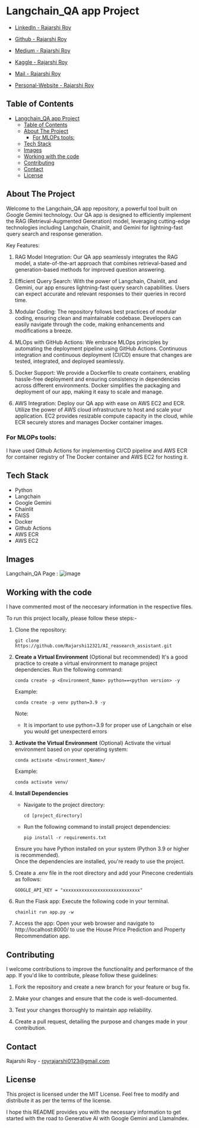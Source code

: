 # Langchain_QA app Project

- [LinkedIn - Rajarshi Roy](https://www.linkedin.com/in/rajarshi-roy-learner/)
  
- [Github - Rajarshi Roy](https://github.com/Rajarshi12321/)

- [Medium - Rajarshi Roy](https://medium.com/@rajarshiroy.machinelearning)
  
- [Kaggle - Rajarshi Roy](https://www.kaggle.com/rajarshiroy0123/)
- [Mail - Rajarshi Roy](mailto:royrajarshi0123@gmail.com)
- [Personal-Website - Rajarshi Roy](https://rajarshi12321.github.io/rajarshi_portfolio/)


## Table of Contents

- [Langchain\_QA app Project](#langchain_qa-app-project)
  - [Table of Contents](#table-of-contents)
  - [About The Project](#about-the-project)
    - [For MLOPs tools:](#for-mlops-tools)
  - [Tech Stack](#tech-stack)
  - [Images](#images)
  - [Working with the code](#working-with-the-code)
  - [Contributing](#contributing)
  - [Contact](#contact)
  - [License](#license)


## About The Project

Welcome to the Langchain_QA app repository, a powerful tool built on Google Gemini technology. Our QA app is designed to efficiently implement the RAG (Retrieval-Augmented Generation) model, leveraging cutting-edge technologies including Langchain, Chainlit, and Gemini for lightning-fast query search and response generation.

Key Features:

1. RAG Model Integration: Our QA app seamlessly integrates the RAG model, a state-of-the-art approach that combines retrieval-based and generation-based methods for improved question answering.

2. Efficient Query Search: With the power of Langchain, Chainlit, and Gemini, our app ensures lightning-fast query search capabilities. Users can expect accurate and relevant responses to their queries in record time.

3. Modular Coding: The repository follows best practices of modular coding, ensuring clean and maintainable codebase. Developers can easily navigate through the code, making enhancements and modifications a breeze.

4. MLOps with GitHub Actions: We embrace MLOps principles by automating the deployment pipeline using GitHub Actions. Continuous integration and continuous deployment (CI/CD) ensure that changes are tested, integrated, and deployed seamlessly.

5. Docker Support: We provide a Dockerfile to create containers, enabling hassle-free deployment and ensuring consistency in dependencies across different environments. Docker simplifies the packaging and deployment of our app, making it easy to scale and manage.

6. AWS Integration: Deploy our QA app with ease on AWS EC2 and ECR. Utilize the power of AWS cloud infrastructure to host and scale your application. EC2 provides resizable compute capacity in the cloud, while ECR securely stores and manages Docker container images.

### For MLOPs tools:
I have used Github Actions for implementing CI/CD pipeline and AWS ECR for container registry of The Docker container and AWS EC2 for hosting it.

## Tech Stack
- Python
- Langchain
- Google Gemini
- Chainlit
- FAISS
- Docker
- Github Actions
- AWS ECR
- AWS EC2


## Images 

Langchain_QA Page : 
![image](https://github.com/Rajarshi12321/Langchain_QA/assets/94736350/29f8a163-142a-4c1c-84c0-971f61882e8b)



## Working with the code


I have commented most of the neccesary information in the respective files.

To run this project locally, please follow these steps:-

1. Clone the repository:

   ```shell
   git clone https://github.com/Rajarshi12321/AI_reasearch_assistant.git
   ```


2. **Create a Virtual Environment** (Optional but recommended)
  It's a good practice to create a virtual environment to manage project dependencies. Run the following command:
     ```shell
     conda create -p <Environment_Name> python==<python version> -y
     ```
     Example:
     ```shell
     conda create -p venv python=3.9 -y 
     ```
    Note:
    - It is important to use python=3.9 for proper use of Langchain or else you would get unexpecterd errors


3. **Activate the Virtual Environment** (Optional)
   Activate the virtual environment based on your operating system:
      ```shell
      conda activate <Environment_Name>/
      ```
      Example:
     ```shell
     conda activate venv/
     ```

4. **Install Dependencies**
   - Navigate to the project directory:
     ```
     cd [project_directory]
     ```
   - Run the following command to install project dependencies:
     ```
     pip install -r requirements.txt
     ```

   Ensure you have Python installed on your system (Python 3.9 or higher is recommended).<br />
   Once the dependencies are installed, you're ready to use the project.

5. Create a .env file in the root directory and add your Pinecone credentials as follows:
    ```shell  
    GOOGLE_API_KEY = "xxxxxxxxxxxxxxxxxxxxxxxxxxxxx"
    ```


6. Run the Flask app: Execute the following code in your terminal.
   ```shell  
   chainlit run app.py -w
   ```
   

6. Access the app: Open your web browser and navigate to http://localhost:8000/ to use the House Price Prediction and Property Recommendation app.

## Contributing
I welcome contributions to improve the functionality and performance of the app. If you'd like to contribute, please follow these guidelines:

1. Fork the repository and create a new branch for your feature or bug fix.

2. Make your changes and ensure that the code is well-documented.

3. Test your changes thoroughly to maintain app reliability.

4. Create a pull request, detailing the purpose and changes made in your contribution.

## Contact

Rajarshi Roy - [royrajarshi0123@gmail.com](mailto:royrajarshi0123@gmail.com)



## License
This project is licensed under the MIT License. Feel free to modify and distribute it as per the terms of the license.

I hope this README provides you with the necessary information to get started with the road to Generative AI with Google Gemini and LlamaIndex.
